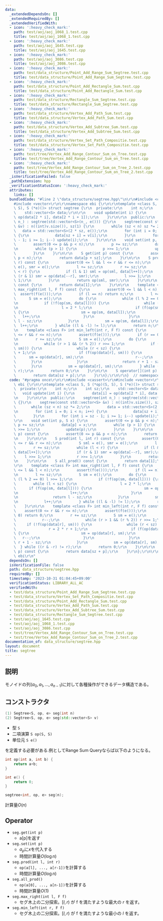 ```yaml
---
data:
  _extendedDependsOn: []
  _extendedRequiredBy: []
  _extendedVerifiedWith:
  - icon: ':heavy_check_mark:'
    path: test/aoj/aoj_1068_1.test.cpp
    title: test/aoj/aoj_1068_1.test.cpp
  - icon: ':heavy_check_mark:'
    path: test/aoj/aoj_1645.test.cpp
    title: test/aoj/aoj_1645.test.cpp
  - icon: ':heavy_check_mark:'
    path: test/aoj/aoj_3086.test.cpp
    title: test/aoj/aoj_3086.test.cpp
  - icon: ':heavy_check_mark:'
    path: test/data_structure/Point_Add_Range_Sum_Segtree.test.cpp
    title: test/data_structure/Point_Add_Range_Sum_Segtree.test.cpp
  - icon: ':heavy_check_mark:'
    path: test/data_structure/Point_Add_Rectangle_Sum.test.cpp
    title: test/data_structure/Point_Add_Rectangle_Sum.test.cpp
  - icon: ':heavy_check_mark:'
    path: test/data_structure/Rectangle_Sum_Segtree.test.cpp
    title: test/data_structure/Rectangle_Sum_Segtree.test.cpp
  - icon: ':heavy_check_mark:'
    path: test/data_structure/Vertex_Add_Path_Sum.test.cpp
    title: test/data_structure/Vertex_Add_Path_Sum.test.cpp
  - icon: ':heavy_check_mark:'
    path: test/data_structure/Vertex_Add_Subtree_Sum.test.cpp
    title: test/data_structure/Vertex_Add_Subtree_Sum.test.cpp
  - icon: ':heavy_check_mark:'
    path: test/data_structure/Vertex_Set_Path_Compositie.test.cpp
    title: test/data_structure/Vertex_Set_Path_Compositie.test.cpp
  - icon: ':heavy_check_mark:'
    path: test/tree/Vertex_Add_Range_Contour_Sum_on_Tree.test.cpp
    title: test/tree/Vertex_Add_Range_Contour_Sum_on_Tree.test.cpp
  - icon: ':heavy_check_mark:'
    path: test/tree/Vertex_Add_Range_Contour_Sum_on_Tree_2.test.cpp
    title: test/tree/Vertex_Add_Range_Contour_Sum_on_Tree_2.test.cpp
  _isVerificationFailed: false
  _pathExtension: hpp
  _verificationStatusIcon: ':heavy_check_mark:'
  attributes:
    links: []
  bundledCode: "#line 2 \"data_structure/segtree.hpp\"\n\r\n#include <cassert>\r\n\
    #include <vector>\r\n\r\nnamespace ebi {\r\n\r\ntemplate <class S, S (*op)(S,\
    \ S), S (*e)()> struct segtree {\r\n  private:\r\n    int n;\r\n    int sz;\r\n\
    \    std::vector<S> data;\r\n\r\n    void update(int i) {\r\n        data[i] =\
    \ op(data[2 * i], data[2 * i + 1]);\r\n    }\r\n\r\n  public:\r\n    segtree(int\
    \ n_) : segtree(std::vector<S>(n_, e())) {}\r\n    segtree(const std::vector<S>\
    \ &v) : n((int)v.size()), sz(1) {\r\n        while (sz < n) sz *= 2;\r\n     \
    \   data = std::vector<S>(2 * sz, e());\r\n        for (int i = 0; i < n; i++)\
    \ {\r\n            data[sz + i] = v[i];\r\n        }\r\n        for (int i = sz\
    \ - 1; i >= 1; i--) update(i);\r\n    }\r\n\r\n    void set(int p, S x) {\r\n\
    \        assert(0 <= p && p < n);\r\n        p += sz;\r\n        data[p] = x;\r\
    \n        while (p > 1) {\r\n            p >>= 1;\r\n            update(p);\r\n\
    \        }\r\n    }\r\n\r\n    S get(int p) const {\r\n        assert(0 <= p &&\
    \ p < n);\r\n        return data[p + sz];\r\n    }\r\n\r\n    S prod(int l, int\
    \ r) const {\r\n        assert(0 <= l && l <= r && r <= n);\r\n        S sml =\
    \ e(), smr = e();\r\n        l += sz;\r\n        r += sz;\r\n        while (l\
    \ < r) {\r\n            if (l & 1) sml = op(sml, data[l++]);\r\n            if\
    \ (r & 1) smr = op(data[--r], smr);\r\n            l >>= 1;\r\n            r >>=\
    \ 1;\r\n        }\r\n        return op(sml, smr);\r\n    }\r\n\r\n    S all_prod()\
    \ const {\r\n        return data[1];\r\n    }\r\n\r\n    template <class F> int\
    \ max_right(int l, F f) const {\r\n        assert(0 <= l && l < n);\r\n      \
    \  assert(f(e()));\r\n        if (l == n) return n;\r\n        l += sz;\r\n  \
    \      S sm = e();\r\n        do {\r\n            while (l % 2 == 0) l >>= 1;\r\
    \n            if (!f(op(sm, data[l]))) {\r\n                while (l < sz) {\r\
    \n                    l = 2 * l;\r\n                    if (f(op(sm, data[l])))\
    \ {\r\n                        sm = op(sm, data[l]);\r\n                     \
    \   l++;\r\n                    }\r\n                }\r\n                return\
    \ l - sz;\r\n            }\r\n            sm = op(sm, data[l]);\r\n          \
    \  l++;\r\n        } while ((l & -l) != l);\r\n        return n;\r\n    }\r\n\r\
    \n    template <class F> int min_left(int r, F f) const {\r\n        assert(0\
    \ <= r && r <= n);\r\n        assert(f(e()));\r\n        if (r == 0) return 0;\r\
    \n        r += sz;\r\n        S sm = e();\r\n        do {\r\n            r--;\r\
    \n            while (r > 1 && (r % 2)) r >>= 1;\r\n            if (!f(op(data[r],\
    \ sm))) {\r\n                while (r < sz) {\r\n                    r = 2 * r\
    \ + 1;\r\n                    if (f(op(data[r], sm))) {\r\n                  \
    \      sm = op(data[r], sm);\r\n                        r--;\r\n             \
    \       }\r\n                }\r\n                return r + 1 - sz;\r\n     \
    \       }\r\n            sm = op(data[r], sm);\r\n        } while ((r & -r) !=\
    \ r);\r\n        return 0;\r\n    }\r\n\r\n    S operator[](int p) const {\r\n\
    \        return data[sz + p];\r\n    }\r\n};\r\n\r\n}  // namespace ebi\r\n"
  code: "#pragma once\r\n\r\n#include <cassert>\r\n#include <vector>\r\n\r\nnamespace\
    \ ebi {\r\n\r\ntemplate <class S, S (*op)(S, S), S (*e)()> struct segtree {\r\n\
    \  private:\r\n    int n;\r\n    int sz;\r\n    std::vector<S> data;\r\n\r\n \
    \   void update(int i) {\r\n        data[i] = op(data[2 * i], data[2 * i + 1]);\r\
    \n    }\r\n\r\n  public:\r\n    segtree(int n_) : segtree(std::vector<S>(n_, e()))\
    \ {}\r\n    segtree(const std::vector<S> &v) : n((int)v.size()), sz(1) {\r\n \
    \       while (sz < n) sz *= 2;\r\n        data = std::vector<S>(2 * sz, e());\r\
    \n        for (int i = 0; i < n; i++) {\r\n            data[sz + i] = v[i];\r\n\
    \        }\r\n        for (int i = sz - 1; i >= 1; i--) update(i);\r\n    }\r\n\
    \r\n    void set(int p, S x) {\r\n        assert(0 <= p && p < n);\r\n       \
    \ p += sz;\r\n        data[p] = x;\r\n        while (p > 1) {\r\n            p\
    \ >>= 1;\r\n            update(p);\r\n        }\r\n    }\r\n\r\n    S get(int\
    \ p) const {\r\n        assert(0 <= p && p < n);\r\n        return data[p + sz];\r\
    \n    }\r\n\r\n    S prod(int l, int r) const {\r\n        assert(0 <= l && l\
    \ <= r && r <= n);\r\n        S sml = e(), smr = e();\r\n        l += sz;\r\n\
    \        r += sz;\r\n        while (l < r) {\r\n            if (l & 1) sml = op(sml,\
    \ data[l++]);\r\n            if (r & 1) smr = op(data[--r], smr);\r\n        \
    \    l >>= 1;\r\n            r >>= 1;\r\n        }\r\n        return op(sml, smr);\r\
    \n    }\r\n\r\n    S all_prod() const {\r\n        return data[1];\r\n    }\r\n\
    \r\n    template <class F> int max_right(int l, F f) const {\r\n        assert(0\
    \ <= l && l < n);\r\n        assert(f(e()));\r\n        if (l == n) return n;\r\
    \n        l += sz;\r\n        S sm = e();\r\n        do {\r\n            while\
    \ (l % 2 == 0) l >>= 1;\r\n            if (!f(op(sm, data[l]))) {\r\n        \
    \        while (l < sz) {\r\n                    l = 2 * l;\r\n              \
    \      if (f(op(sm, data[l]))) {\r\n                        sm = op(sm, data[l]);\r\
    \n                        l++;\r\n                    }\r\n                }\r\
    \n                return l - sz;\r\n            }\r\n            sm = op(sm, data[l]);\r\
    \n            l++;\r\n        } while ((l & -l) != l);\r\n        return n;\r\n\
    \    }\r\n\r\n    template <class F> int min_left(int r, F f) const {\r\n    \
    \    assert(0 <= r && r <= n);\r\n        assert(f(e()));\r\n        if (r ==\
    \ 0) return 0;\r\n        r += sz;\r\n        S sm = e();\r\n        do {\r\n\
    \            r--;\r\n            while (r > 1 && (r % 2)) r >>= 1;\r\n       \
    \     if (!f(op(data[r], sm))) {\r\n                while (r < sz) {\r\n     \
    \               r = 2 * r + 1;\r\n                    if (f(op(data[r], sm)))\
    \ {\r\n                        sm = op(data[r], sm);\r\n                     \
    \   r--;\r\n                    }\r\n                }\r\n                return\
    \ r + 1 - sz;\r\n            }\r\n            sm = op(data[r], sm);\r\n      \
    \  } while ((r & -r) != r);\r\n        return 0;\r\n    }\r\n\r\n    S operator[](int\
    \ p) const {\r\n        return data[sz + p];\r\n    }\r\n};\r\n\r\n}  // namespace\
    \ ebi\r\n"
  dependsOn: []
  isVerificationFile: false
  path: data_structure/segtree.hpp
  requiredBy: []
  timestamp: '2023-10-31 01:04:45+09:00'
  verificationStatus: LIBRARY_ALL_AC
  verifiedWith:
  - test/data_structure/Point_Add_Range_Sum_Segtree.test.cpp
  - test/data_structure/Vertex_Set_Path_Compositie.test.cpp
  - test/data_structure/Point_Add_Rectangle_Sum.test.cpp
  - test/data_structure/Vertex_Add_Path_Sum.test.cpp
  - test/data_structure/Vertex_Add_Subtree_Sum.test.cpp
  - test/data_structure/Rectangle_Sum_Segtree.test.cpp
  - test/aoj/aoj_1645.test.cpp
  - test/aoj/aoj_1068_1.test.cpp
  - test/aoj/aoj_3086.test.cpp
  - test/tree/Vertex_Add_Range_Contour_Sum_on_Tree.test.cpp
  - test/tree/Vertex_Add_Range_Contour_Sum_on_Tree_2.test.cpp
documentation_of: data_structure/segtree.hpp
layout: document
title: segtree
---
```


## 説明

モノイドの列$(a_0,a_1,\dots,a_{n-1})$に対して各種操作ができるデータ構造である。

## コンストラクタ

```cpp
(1) Segtree<S, op, e> seg(int n)
(2) Segtree<S, op, e> seg(std::vector<S> v)
```
-   型 ```S```
-   二項演算 ```S op(S, S)```
-   単位元 ```S e()```

を定義する必要がある.例としてRange Sum Queryならば以下のようになる。

```cpp
int op(int a, int b) { 
    return a+b; 
}

int e() { 
    return 0; 
}

segtree<int, op, e> seg(n);
```

計算量$O(n)$

## Operator
-   ```seg.get(int p)```
    -   a[p]を返す
-   ```seg.set(int p)```
    -   $a_p$に$x$を代入する
    -   時間計算量$O(\log n)$
-   ```seg.prod(int l, int r)```
    -   ```op(a[l], ..., a[r-1])```を計算する
    -   時間計算量$O(\log n)$
-   ```seg.all_prod()```
    -   ```op(a[0], ..., a[n-1])```を計算する
    -   時間計算量$O(1)$
-   ```seg.max_right(int l, F f)```
    -   セグ木上の二分探索。$[l, r)$ が f を満たすような最大の $r$ を返す。
-   ```seg.min_left(int r, F f)```
    - セグ木上の二分探索。$[l, r)$ が f を満たすような最小の $l$ を返す。